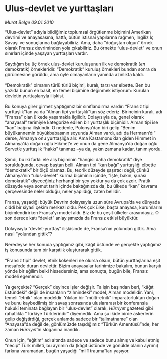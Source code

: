 # Ulus-devlet ve yurttaşları

*Murat Belge 09.01.2010*

<div class="taraf_structure_2col_1zq">
<div class="margen_n">



 <p>“Ulus-devlet” adıyla bildiğimiz toplumsal örgütlenme biçimini Amerikan devrimi ve anayasasına, hattâ, bütün istisnai yapılarına rağmen, İngiliz İç Savaşı ve sonuçlarına bağlayabiliriz. Ama, daha “doğuştan olgun” örnek olarak Fransız devriminden yola çıkabiliriz. Bu örnekte “ulus-devlet” ve onun sınırları içinde yaşayan yurttaşları vardır. <br/><br/>Saydığım bu üç örnek ulus-devlet kuruluşunun ilk ve demokratik (<i>en</i> demokratik) örnekleridir. “Demokratik” kuruluş örnekleri bundan sonra da görülmesine görüldü, ama öyle olmayanların yanında azınlıkta kaldı. <br/><br/>“Demokratik” olmanın türlü türlü biçimi, kuralı, tarzı var elbette. Ben bu yazıda bunun en basit, en temel biçimine değinmek istiyorum: Kurulan devletin yurttaşlarıyla ilişkisi. <br/><br/>Bu konuya girer girmez yaptığımız bir sınıflandırma vardır: “Fransız tipi yurttaşlık”tan ya da “Alman tipi yurttaşlık”tan söz ederiz. Birincinin kuralı, adı “Fransa” olan ülkede yaşamakla ilgilidir. Dolayısıyla da, genel olarak “anayasal” terimiyle kategorize edilen bir yurttaşlık biçimidir. Alman tipi ise “kan” bağına ilişkindir. O nedenle, Polonya’dan biri gelip “Benim büyükannemin büyükbabasının soyunda Alman vardı, adı da Hermann’dı” derse, Almanya onu yurttaşlığa alır. Ama Kastamonu’dan giden Himmet in Almanya’da doğan oğlu Hikmet’e ve onun da gene Almanya’da doğan oğlu Servet’e yurttaşlık “hakkı” tanımaz –ya da, yakın zamana kadar, tanımıyordu. <br/><br/>Şimdi, bu iki farklı ele alış biçiminin “hangisi daha demokratik” diye sorulduğunda, cevap baştan belli. Alman tipi “kan bağı” yurttaşlığı elbette “demokratik” bir ölçü olamaz. Bu, teorik düzeyde şaşırtıcı değil, çünkü Almanya’nın “ulus-devlet” kurma biçiminin içinde, “İşte, bakın, şurası demokratik” diyeceğiniz herhangi bir şey yoktur ya da çok azdır. Pratik düzeyde veya somut tarih içinde baktığınızda da, bu ülkede “kan” kavramı çerçevesinde neler olduğu, neler yapıldığı, zaten bellidir. <br/><br/>Fransa, yaşadığı büyük Devrim dolayısıyla uzun süre Avrupa’da ve dünyada ciddi bir siyasî çekim merkezi oldu. Pek çok ülke, başta anayasa, kurumlarını biçimlendirirken Fransa’yı model aldı. Biz de bu çeşit ülkeler arasındayız. O son derece katı “devlet” anlayışımızda da Fransız etkisi büyüktür. <br/><br/>Dolayısıyla “devlet-yurttaş” ilişkisinde de, Fransa’nın yolundan gittik. Ama nasıl “yolundan gittik”? <br/><br/>Neredeyse her konuda yaptığımız gibi, kâğıt üstünde ve gerçekte yaptığımız iş konusunda tam bir karşıtlık oluşturarak gittik. <br/><br/>“Fransız tipi” devlet, etnik kökenleri ne olursa olsun, bütün yurttaşlarına eşit mesafede duran devlettir. Bizim anayasalar tarihimize bakalım, bunun karşıtı yönde bir eğilim belki hissedersiniz, ama sonuçta, bugün bile, Fransız modeli egemendir. <br/><br/>Ya gerçekte? “Gerçek” deyince işler değişir. Ta işin başından beri, “kâğıt üstündeki” değil de insanların “zihnindeki” model, Alman modelidir. Yani, temeli “etnik” olan modeldir. Yıkılan bir “mülti-etnik” imparatorluktan doğan ve bunu kaybedilmiş bir savaş sonrasında uluslararası bir konferansla hukukî teminata bağlayan bir “ulus-devlet” olarak, <i>Hürriyet </i>gazetesi gibi rahatlıkla “Türkiye Türklerindir” diyemedik. Ama şu ikide birde askerlerin gelip değiştirdiği, gerçek anlamda sadece bir “talimatname” olan “Anayasa”da değil de, gönlümüzde taşıdığımız “Türkün Amentüsü”nde, her zaman <i>Hürriyet</i>’in sloganına inandık. <br/><br/>Onun için, “eğitim” adı altında sadece ve sadece bunu almış ve kabul etmiş “necip” Türk milleti, bu ayrımın da (kâğıt üstünde ve gönülde olanın ayrımı) farkına varamadan, bugün yaşadığı “millî trauma”ları yaşıyor.</p>
<br/>
<br/>
<br/>



<br/>


<div id="taraf_not">
</div>

</div>


</div>
